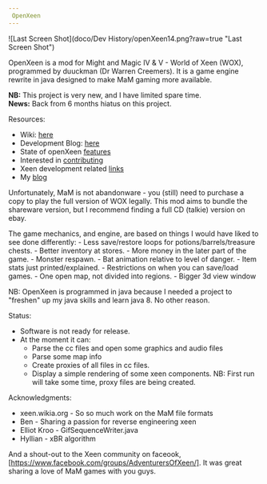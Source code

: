 ```yaml
---
 OpenXeen
---
```

![Last Screen Shot](doco/Dev History/openXeen14.png?raw=true "Last Screen Shot")

OpenXeen is a mod for Might and Magic IV & V - World of Xeen (WOX), programmed by duuckman (Dr Warren Creemers).
It is a game engine rewrite in java designed to make MaM gaming more available.

__NB:__ This project is very new, and I have limited spare time.  
__News:__ Back from 6 months hiatus on this project.

Resources:
  - Wiki: [here](https://github.com/busyDuckman/OpenXeen/wiki)
  - Development Blog: [here](https://github.com/busyDuckman/OpenXeen/wiki/A-Development-BLOG-(in-screenshots))
  - State of openXeen [features](https://github.com/busyDuckman/OpenXeen/wiki/Features)
  - Interested in [contributing](https://github.com/busyDuckman/OpenXeen/wiki/Contributing)
  - Xeen development related [links](https://github.com/busyDuckman/OpenXeen/wiki/Xeen-related-links)
  - My [blog](http://busyducks.com/)

Unfortunately, MaM is not abandonware - you (still) need to purchase a copy to play the full version of WOX legally.
This mod aims to bundle the shareware version, but I recommend finding a full CD (talkie) version on ebay.

The game mechanics, and engine, are based on things I would have liked to see done differently:
    - Less save/restore loops for potions/barrels/treasure chests.
    - Better inventory at stores.
    - More money in the later part of the game.
    - Monster respawn.
    - Bat animation relative to level of danger.
    - Item stats just printed/explained.
    - Restrictions on when you can save/load games.
    - One open map, not divided into regions.
    - Bigger 3d view window


NB: OpenXeen is programmed in java because I needed a project to "freshen" up
    my java skills and learn java 8. No other reason.

Status:  
  - Software is not ready for release.
  - At the moment it can:
     - Parse the cc files and open some graphics and audio files
     - Parse some map info
     - Create proxies of all files in cc files.
     - Display a simple rendering of some xeen components.
  NB: First run will take some time, proxy files are being created.

Acknowledgments:
  - xeen.wikia.org -    So so much work on the MaM file formats
  - Ben            -    Sharing a passion for reverse engineering xeen
  - Elliot Kroo    -    GifSequenceWriter.java
  - Hyllian        -    xBR algorithm

And a shout-out to the Xeen community on faceook, [https://www.facebook.com/groups/AdventurersOfXeen/].
It was great sharing a love of MaM games with you guys.

